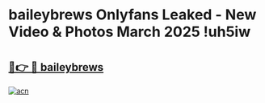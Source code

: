 # baileybrews Onlyfans Leaked - New Video & Photos March 2025 !uh5iw

# <h2><a href="https://ql0lxp.iuczelnia.edu.pl?title=baileybrews&ref=uh5iw">🔗👉 🔴 baileybrews</a></h2>

[![acn](https://github.com/user-attachments/assets/0f9c940e-d8b0-45ae-aac7-cd30a18b3e1c)](https://ql0lxp.iuczelnia.edu.pl?title=baileybrews&ref=uh5iw)

